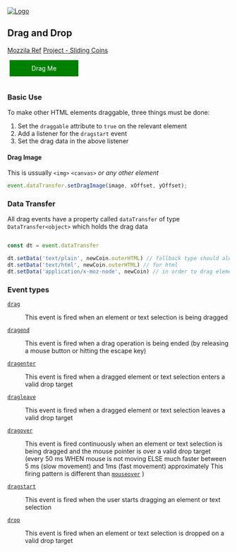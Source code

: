 <head>
 
  <link 
    href="https://fonts.googleapis.com/css?family=Fira+Mono:500&display=swap" 
    rel="stylesheet">
    <script src="https://code.jquery.com/jquery-3.5.1.min.js" integrity="sha256-9/aliU8dGd2tb6OSsuzixeV4y/faTqgFtohetphbbj0=" crossorigin="anonymous"></script>
<style> 
body ::selection {
  /*highlighting*/
  background: transparent;
  text-shadow: 
    1px  0px 1px ,
    0px  1px 1px ,
    -1px  0px 1px ,
    0px -1px 1px ,
    0px  1px black ,
    1px  0px black ,
    -1px  0px black ,
    0px -1px black ;
  text-outline: black;  
}

</style>
</head>    
<div id="stack-container">
  <a href=""><img src="" alt="Logo"></a>
</div>

## Drag and Drop

[Mozzila Ref](https://developer.mozilla.org/en-US/docs/Web/API/HTML_Drag_and_Drop_API)
[Project - Sliding Coins](./sliding_coins.md)

<style>
.drag-and-drop{
  outline: none;
  text-decoration: none;
  display: inline-block;
  margin-left: 1%;
  margin-bottom: 1em;
  text-align: center;
  padding: 10px;
  box-sizing: border-box;
  width: 31%;
  color: white;
  background: green;
}
</style>


<!-- Toodo: drop zone -->

<div class="drag-and-drop" id="drag" draggable="true">Drag Me</div>

### Basic Use

To make other HTML elements draggable, three things must be done:

1. Set the `draggable` attribute to `true` on the relevant element
1. Add a listener for the `dragstart` event
1. Set the drag data in the above listener

#### Drag Image 

This is ussually `<img>` `<canvas>` *or any other element*
```js
event.dataTransfer.setDragImage(image, xOffset, yOffset);
```

### Data Transfer

All drag events have a property called `dataTransfer` of type `DataTransfer<object>` which holds the drag data

```js

const dt = event.dataTransfer

dt.setData('text/plain', newCoin.outerHTML) // fallback type should always be used
dt.setData('text/html', newCoin.outerHTML) // for html
dt.setData('application/x-moz-node', newCoin) // in order to drag elements
```


### Event types
<dl>
<dt id="drag"><a href="/en-US/docs/Web/API/HTMLElement/drag_event" title="drag"><code>drag</code></a></dt>
<dd>
  <p>This event is fired when an element or text selection is being dragged</p>
</dd>
<dt id="dragend"><a href="/en-US/docs/Web/API/HTMLElement/dragend_event" title="dragend"><code>dragend</code></a></dt>
<dd>
  <p>This event is fired when a drag operation is being ended (by releasing a mouse button or hitting the escape key)</p>
</dd>
<dt id="dragenter"><a href="/en-US/docs/Web/API/HTMLElement/dragenter_event" title="dragenter"><code>dragenter</code></a></dt>
<dd>
  <p>This event is fired when a dragged element or text selection enters a valid drop target</p>
</dd>
<dt id="dragleave"><a href="/en-US/docs/Web/API/HTMLElement/dragleave_event" title="dragleave"><code>dragleave</code></a></dt>
<dd>
  <p>This event is fired when a dragged element or text selection leaves a valid drop target</p>
</dd>
<dt id="dragover"><a href="/en-US/docs/Web/API/HTMLElement/dragover_event" title="dragover"><code>dragover</code></a></dt>
<dd>
  <p>This event is fired continuously when an element or text selection is being dragged and the mouse pointer is over a valid drop target (every 50 ms WHEN mouse is not moving ELSE much faster between 5 ms (slow movement) and 1ms (fast movement) approximately This firing pattern is different than <a href="/en-US/docs/Web/API/Element/mouseover_event" title="mouseover"><code>mouseover</code></a> )</p>
</dd>
<dt id="dragstart"><a href="/en-US/docs/Web/API/HTMLElement/dragstart_event" title="dragstart"><code>dragstart</code></a></dt>
<dd>
  <p>This event is fired when the user starts dragging an element or text selection</p>
</dd>
<dt id="drop"><a href="/en-US/docs/Web/API/HTMLElement/drop_event" title="drop"><code>drop</code></a></dt>
<dd>
  <p>This event is fired when an element or text selection is dropped on a valid drop target</p>
</dd>
</dl>


<script>
const el = document.getElementById('drag');
el.addEventListener('drag', () => {
  el.style = 'background:red';
  console.log('Drag event fired');
})
el.addEventListener('dragend', () => {
  el.style = 'background:green';
  console.log('Drag event fired');
})
</script>